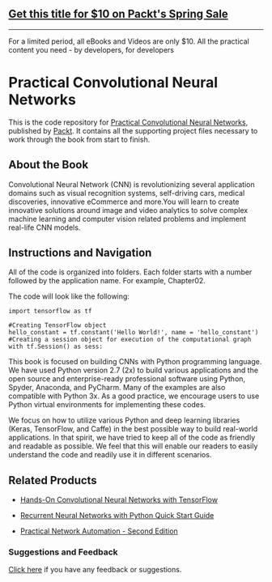 ## [Get this title for $10 on Packt's Spring Sale](https://www.packt.com/B08267?utm_source=github&utm_medium=packt-github-repo&utm_campaign=spring_10_dollar_2022)
-----
For a limited period, all eBooks and Videos are only $10. All the practical content you need \- by developers, for developers

# Practical Convolutional Neural Networks
This is the code repository for [Practical Convolutional Neural Networks](https://www.packtpub.com/big-data-and-business-intelligence/practical-convolutional-neural-networks?utm_source=github&utm_medium=repository&utm_campaign=9781788392303), published by [Packt](https://www.packtpub.com/?utm_source=github). It contains all the supporting project files necessary to work through the book from start to finish.
## About the Book
Convolutional Neural Network (CNN) is revolutionizing several application domains such as visual recognition systems, self-driving cars, medical discoveries, innovative eCommerce and more.You will learn to create innovative solutions around image and video analytics to solve complex machine learning and computer vision related problems and implement real-life CNN models.


## Instructions and Navigation
All of the code is organized into folders. Each folder starts with a number followed by the application name. For example, Chapter02.



The code will look like the following:
```
import tensorflow as tf

#Creating TensorFlow object 
hello_constant = tf.constant('Hello World!', name = 'hello_constant')
#Creating a session object for execution of the computational graph
with tf.Session() as sess:
```

This book is focused on building CNNs with Python programming language. We have used Python version 2.7 (2x) to build various applications and the open source and enterprise-ready professional software using Python, Spyder, Anaconda, and PyCharm. Many of the examples are also compatible with Python 3x. As a good practice, we encourage users to use Python virtual environments for implementing these codes.

We focus on how to utilize various Python and deep learning libraries (Keras, TensorFlow, and Caffe) in the best possible way to build real-world applications. In that spirit, we have tried to keep all of the code as friendly and readable as possible. We feel that this will enable our readers to easily understand the code and readily use it in different scenarios.

## Related Products
* [Hands-On Convolutional Neural Networks with TensorFlow](https://www.packtpub.com/big-data-and-business-intelligence/hands-convolutional-neural-networks-tensorflow?utm_source=github&utm_medium=repository&utm_campaign=9781789130331)

* [Recurrent Neural Networks with Python Quick Start Guide](https://www.packtpub.com/big-data-and-business-intelligence/recurrent-neural-networks-python-quick-start-guide?utm_source=github&utm_medium=repository&utm_campaign=9781789132335)

* [Practical Network Automation - Second Edition](https://www.packtpub.com/networking-and-servers/practical-network-automation-second-edition?utm_source=github&utm_medium=repository&utm_campaign=9781789955651)

### Suggestions and Feedback
[Click here](https://docs.google.com/forms/d/e/1FAIpQLSe5qwunkGf6PUvzPirPDtuy1Du5Rlzew23UBp2S-P3wB-GcwQ/viewform) if you have any feedback or suggestions.
